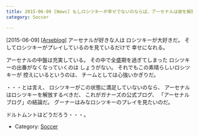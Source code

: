 ```yaml
---
title: 2015-06-09 [News] もしロシツキーが幸せでないのならば、アーセナルは彼を解放してあげるべきだ 
category: Soccer

---
```


[2015-06-09] [[Arseblog]](http://arseblog.com/2015/06/if-rosicky-is-unhappy-arsenal-should-let-him-go/)  アーセナルが好きな人は
ロシツキーが大好きだ。
そしてロシツキーがプレイしているのを見ているだけで
幸せになれる。

 アーセナルの中盤は充実している。
その中で全盛期を過ぎてしまった
ロシツキーの出番がなくなっていくのは
しょうがない。
それでもこの素晴らしいロシツキーが
控えにいるというのは、
チームとしては心強いかぎりだ。

 ・・・とは言え、
ロシツキーがこの状態に満足していないのなら、
アーセナルはロシツキーを解放するべきだ、
これがガナーズの公式ブログ、
「アーセナルブログ」の結論だ。
グーナーはみなロシツキーのプレイを見たいのだ。

 ドルトムントはどうだろう・・・。

- Category: [Soccer](https://merapano.github.io/categories.html#Soccer)

